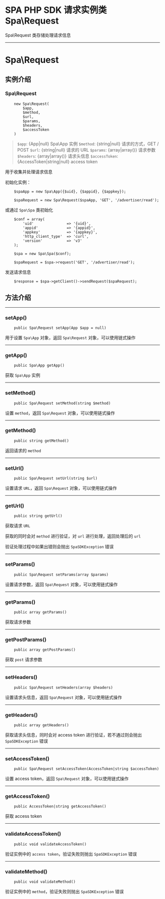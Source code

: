 # SPA PHP SDK 请求实例类 Spa\Request

Spa\Request 类存储处理请求信息

---

# Spa\Request

## 实例介绍

### Spa\Request

```
    new Spa\Request(
        $app,
        $method,
        $url,
        $params,
        $headers,
        $accessToken
    )
```

> `$app`: {App|null} Spa\App 实例
> `$method`: {string|null} 请求的方式，GET / POST
> `$url`: {string|null} 请求的 URL
> `$params`: {array|array()} 请求参数
> `$headers`: {array|array()} 请求头信息
> `$accessToken`: {AccessToken|string|null} access token

用于收集并处理请求信息

初始化实例：

```
    $spaApp = new Spa\App({$uid}, {$appid}, {$appkey});

    $spaRequest = new Spa\Request($spaApp, 'GET', '/advertiser/read');
```

或通过 `Spa\Spa` 类初始化

```
    $conf = array(
        'uid'               => '{uid}',
        'appid'             => '{appid}',
        'appkey'            => '{appkey}',
        'http_client_type'  => 'curl',
        'version'           => 'v3'
    );

    $spa = new Spa\Spa($conf);

    $spaRequest = $spa->request('GET', '/advertiser/read');
```

发送请求信息

```
    $response = $spa->getClient()->sendRequest($spaRequest);
```

## 方法介绍

---

### setApp()

```
    public Spa\Request setApp(App $app = null)
```

用于设置 `Spa\App` 对象，返回 `Spa\Request` 对象，可以使用链式操作

---

### getApp()

```
    public Spa\App getApp()
```

获取 `Spa\App` 实例

---

### setMethod()

```
    public Spa\Request setMethod(string $method)
```

设置 `method`，返回 `Spa\Request` 对象，可以使用链式操作

---

### getMethod()

```
    public string getMethod()
```

返回请求的 `method`

---

### setUrl()

```
    public Spa\Request setUrl(string $url)
```

设置请求 `URL`，返回 `Spa\Request` 对象，可以使用链式操作

---

### getUrl()

```
    public string getUrl()
```

获取请求 `URL`

获取的同时会对 `method` 进行验证，对 `url` 进行处理，返回处理后的 `url`

验证处理过程中如果出错则会抛出 `SpaSDKException` 错误

---

### setParams()

```
    public Spa\Request setParams(array $params)
```

设置请求参数，返回 `Spa\Request` 对象，可以使用链式操作

---

### getParams()

```
    public array getParams()
```

获取请求参数

---

### getPostParams()

```
    public array getPostParams()
```

获取 `post` 请求参数

---

### setHeaders()

```
    public Spa\Request setHeaders(array $headers)
```

设置请求头信息，返回 `Spa\Request` 对象，可以使用链式操作

---

### getHeaders()

```
    public array getHeaders()
```

获取请求头信息，同时会对 access token 进行验证，若不通过则会抛出 `SpaSDKException` 错误

---

### setAccessToken()

```
    public Spa\Request setAccessToken(AccessToken|string $accessToken)
```

设置 access token，返回 `Spa\Request` 对象，可以使用链式操作

---

### getAccessToken()

```
    public AccessToken|string getAccessToken()
```

获取 access token

---

### validateAccessToken()

```
    public void validateAccessToken()
```

验证实例中的 `access token`，验证失败则抛出 `SpaSDKException` 错误

---

### validateMethod()

```
    public void validateMethod()
```

验证实例中的 `method`，验证失败则抛出 `SpaSDKException` 错误
